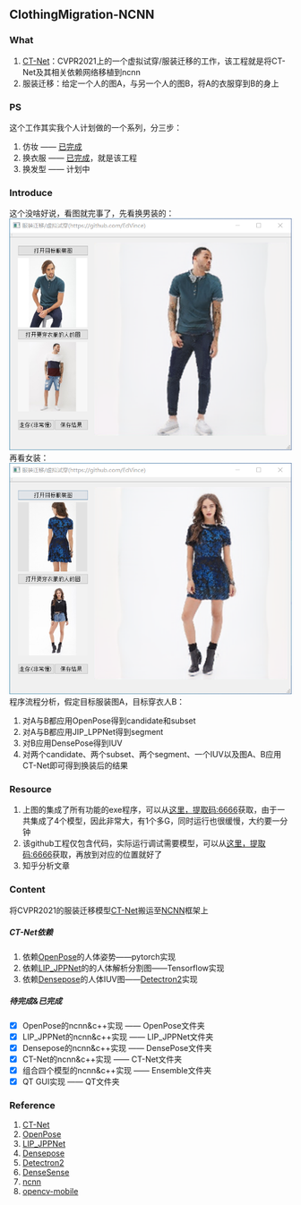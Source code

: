 ## ClothingMigration-NCNN

### What
1. [CT-Net](https://github.com/yf1019/CT-Net)：CVPR2021上的一个虚拟试穿/服装迁移的工作，该工程就是将CT-Net及其相关依赖网络移植到ncnn
2. 服装迁移：给定一个人的图A，与另一个人的图B，将A的衣服穿到B的身上

### PS
这个工作其实我个人计划做的一个系列，分三步：
1. 仿妆 —— [已完成](https://github.com/EdVince/PSGAN-NCNN)
2. 换衣服 —— [已完成](https://github.com/EdVince/ClothingTransfer-NCNN)，就是该工程
3. 换发型 —— 计划中

### Introduce
这个没啥好说，看图就完事了，先看换男装的：
![image](./resource/male.png)
再看女装：
![image](./resource/female.png)
程序流程分析，假定目标服装图A，目标穿衣人B：
1. 对A与B都应用OpenPose得到candidate和subset
2. 对A与B都应用JIP_LPPNet得到segment
3. 对B应用DensePose得到IUV
4. 对两个candidate、两个subset、两个segment、一个IUV以及图A、B应用CT-Net即可得到换装后的结果

### Resource
1. 上图的集成了所有功能的exe程序，可以从[这里，提取码:6666](https://pan.baidu.com/s/1Kn9fXtn-T7k6v7Rv6wpXCw)获取，由于一共集成了4个模型，因此非常大，有1个多G，同时运行也很缓慢，大约要一分钟
2. 该github工程仅包含代码，实际运行调试需要模型，可以从[这里，提取码:6666](https://pan.baidu.com/s/14VECM3Phi77UKS35BTxvUg)获取，再放到对应的位置就好了
3. 知乎分析文章

### Content
将CVPR2021的服装迁移模型[CT-Net](https://github.com/yf1019/CT-Net)搬运至[NCNN](https://github.com/Tencent/ncnn)框架上
##### CT-Net依赖
1. 依赖[OpenPose](https://github.com/Hzzone/pytorch-openpose)的人体姿势——pytorch实现
2. 依赖[LIP_JPPNet](https://github.com/Engineering-Course/LIP_JPPNet)的的人体解析分割图——Tensorflow实现
3. 依赖[Densepose](https://github.com/facebookresearch/detectron2/tree/main/projects/DensePose)的人体IUV图——[Detectron2](https://github.com/facebookresearch/detectron2)实现
##### 待完成&已完成
- [x] OpenPose的ncnn&c++实现 —— OpenPose文件夹
- [x] LIP_JPPNet的ncnn&c++实现 —— LIP_JPPNet文件夹
- [x] Densepose的ncnn&c++实现 —— DensePose文件夹
- [x] CT-Net的ncnn&c++实现 —— CT-Net文件夹
- [x] 组合四个模型的ncnn&c++实现 —— Ensemble文件夹
- [x] QT GUI实现 —— QT文件夹

### Reference
1. [CT-Net](https://github.com/yf1019/CT-Net)
2. [OpenPose](https://github.com/Hzzone/pytorch-openpose)
3. [LIP_JPPNet](https://github.com/Engineering-Course/LIP_JPPNet)
4. [Densepose](https://github.com/facebookresearch/detectron2/tree/main/projects/DensePose)
5. [Detectron2](https://github.com/facebookresearch/detectron2)
6. [DenseSense](https://github.com/Axelwickm/DenseSense)
7. [ncnn](https://github.com/Tencent/ncnn)
8. [opencv-mobile](https://github.com/nihui/opencv-mobile)
